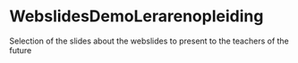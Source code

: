 # WebslidesDemoLerarenopleiding
Selection of the slides about the webslides to present to the teachers of the future
